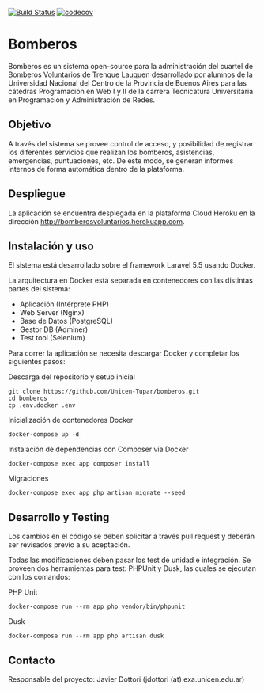 [![Build Status](https://travis-ci.org/Unicen-Tupar/bomberos.svg?branch=master)](https://travis-ci.org/Unicen-Tupar/bomberos)
[![codecov](https://codecov.io/gh/Unicen-Tupar/bomberos/branch/master/graph/badge.svg)](https://codecov.io/gh/Unicen-Tupar/bomberos)

Bomberos
================

Bomberos es un sistema open-source para la administración del cuartel de Bomberos Voluntarios de Trenque Lauquen desarrollado por alumnos de la Universidad Nacional del Centro de la Provincia de Buenos Aires para las cátedras Programación en Web I y II de la carrera Tecnicatura Universitaria en Programación y Administración de Redes.

## Objetivo

A través del sistema se provee control de acceso, y posibilidad de registrar los diferentes servicios que realizan los bomberos, asistencias, emergencias, puntuaciones, etc. De este modo, se generan informes internos de forma automática dentro de la plataforma.

## Despliegue

La aplicación se encuentra desplegada en la plataforma Cloud Heroku en la dirección http://bomberosvoluntarios.herokuapp.com.

## Instalación y uso

El sistema está desarrollado sobre el framework Laravel 5.5 usando Docker.

La arquitectura en Docker está separada en contenedores con las distintas partes del sistema:

* Aplicación (Intérprete PHP)
* Web Server (Nginx)
* Base de Datos (PostgreSQL)
* Gestor DB (Adminer)
* Test tool (Selenium)

Para correr la aplicación se necesita descargar Docker y completar los siguientes pasos:

Descarga del repositorio y setup inicial

```
git clone https://github.com/Unicen-Tupar/bomberos.git
cd bomberos
cp .env.docker .env
```

Inicialización de contenedores Docker

```
docker-compose up -d
```

Instalación de dependencias con Composer vía Docker

```
docker-compose exec app composer install
```

Migraciones

```
docker-compose exec app php artisan migrate --seed
```

## Desarrollo y Testing

Los cambios en el código se deben solicitar a través pull request y deberán ser revisados previo a su aceptación.

Todas las modificaciones deben pasar los test de unidad e integración. Se proveen dos herramientas para test: PHPUnit y Dusk, las cuales se ejecutan con los comandos:

PHP Unit

```
docker-compose run --rm app php vendor/bin/phpunit
```

Dusk
```
docker-compose run --rm app php artisan dusk
```

## Contacto

Responsable del proyecto: Javier Dottori (jdottori (at) exa.unicen.edu.ar)
